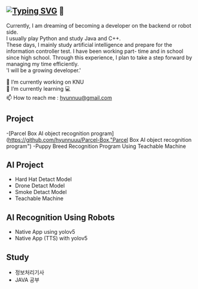 ## [![Typing SVG](https://readme-typing-svg.demolab.com/?lines='HELLO+WORLD';This+Is+Hyunwoo's+Repository )](https://git.io/typing-svg) 👋

Currently, I am dreaming of becoming a developer on the backend or robot side.  
I usually play Python and study Java and C++.  
These days, I mainly study artificial intelligence and prepare for the information controller test. I have been working part- 
 time and in school since high school. Through this experience, I plan to take a step forward by managing my time efficiently.  
'I will be a growing developer.'  
  
🔭 I’m currently working on KNU  
🌱 I’m currently learning 💻  
📫 How to reach me : hyunnuu@gmail.com  
## Project  
-[Parcel Box AI object recognition program] (https://github.com/hyunnuuu/Parcel-Box,"Parcel Box AI object recognition program")
-Puppy Breed Recognition Program Using Teachable Machine  

## AI Project    
- Hard Hat Detact Model
- Drone Detact Model
- Smoke Detact Model
- Teachable Machine

## AI Recognition Using Robots
- Native App using yolov5
- Native App (TTS) with yolov5

## Study
- 정보처리기사
- JAVA 공부
  






  

